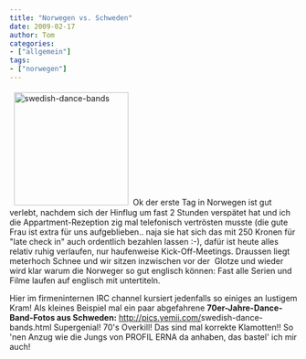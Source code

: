 ```yaml
---
title: "Norwegen vs. Schweden"
date: 2009-02-17
author: Tom
categories:
- ["allgemein"]
tags:
- ["norwegen"]
---
```

<img class="alignleft size-full wp-image-212" style="margin:4px 8px" title="swedish-dance-bands" src="http://www.channel23.de/blog/wp-content/uploads/2009/02/swedish-dance-bands-200.jpg" alt="swedish-dance-bands" width="200" height="198" />Ok der erste Tag in Norwegen ist gut verlebt, nachdem sich der Hinflug um fast 2 Stunden verspätet hat und ich die Appartment-Rezeption zig mal telefonisch vertrösten musste (die gute Frau ist extra für uns aufgeblieben.. naja sie hat sich das mit 250 Kronen für "late check in" auch ordentlich bezahlen lassen :-), dafür ist heute alles relativ ruhig verlaufen, nur haufenweise Kick-Off-Meetings.
Draussen liegt meterhoch Schnee und wir sitzen inzwischen vor der  Glotze und wieder wird klar warum die Norweger so gut englisch können: Fast alle Serien und Filme laufen auf englisch mit untertiteln.

Hier im firmeninternen IRC channel kursiert jedenfalls so einiges an lustigem Kram! Als kleines Beispiel mal ein paar abgefahrene <strong>70er-Jahre-Dance-Band-Fotos aus Schweden:</strong> <a href="http://pics.yemii.com/swedish-dance-bands.html" target="_blank">http://pics.yemii.com/<span class="nfakPe">swedish</span>-dance-bands.html</a>
Supergenial! 70's Overkill! Das sind mal korrekte Klamotten!! So 'nen Anzug wie die Jungs von PROFIL ERNA da anhaben, das bastel' ich mir auch!